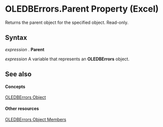 
# OLEDBErrors.Parent Property (Excel)

Returns the parent object for the specified object. Read-only.


## Syntax

 _expression_ . **Parent**

 _expression_ A variable that represents an **OLEDBErrors** object.


## See also


#### Concepts


[OLEDBErrors Object](0e48697d-4f65-b544-4487-24a9fd2b81b6.md)
#### Other resources


[OLEDBErrors Object Members](1e3ba0ad-6761-87a2-b6e6-7c0a5ae7f605.md)
